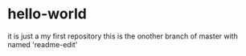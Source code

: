 # hello-world
it is just a my first repository
this is the onother branch of master with named 'readme-edit'
